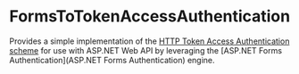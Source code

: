 FormsToTokenAccessAuthentication
================================

Provides a simple implementation of the [HTTP Token Access Authentication scheme](http://tools.ietf.org/html/draft-hammer-http-token-auth-01) for use with ASP.NET Web API by leveraging the [ASP.NET Forms Authentication](ASP.NET Forms Authentication) engine.
